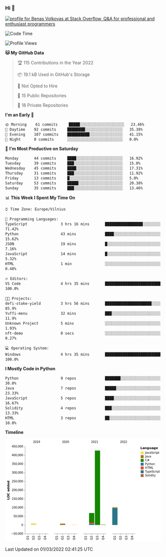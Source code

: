 ### Hi 👋
<a href="https://stackoverflow.com/users/14954249/benas-volkovas"><img src="https://stackoverflow.com/users/flair/14954249.png?theme=dark" width="208" height="58" alt="profile for Benas Volkovas at Stack Overflow, Q&amp;A for professional and enthusiast programmers" title="profile for Benas Volkovas at Stack Overflow, Q&amp;A for professional and enthusiast programmers"></a>

<!--START_SECTION:waka-->
![Code Time](http://img.shields.io/badge/Code%20Time-579%20hrs%2054%20mins-blue)

![Profile Views](http://img.shields.io/badge/Profile%20Views-1-blue)

**🐱 My GitHub Data** 

> 🏆 115 Contributions in the Year 2022
 > 
> 📦 19.1 kB Used in GitHub's Storage 
 > 
> 🚫 Not Opted to Hire
 > 
> 📜 15 Public Repositories 
 > 
> 🔑 18 Private Repositories  
 > 
**I'm an Early 🐤** 

```text
🌞 Morning    61 commits     █████░░░░░░░░░░░░░░░░░░░░   23.46% 
🌆 Daytime    92 commits     ████████░░░░░░░░░░░░░░░░░   35.38% 
🌃 Evening    107 commits    ██████████░░░░░░░░░░░░░░░   41.15% 
🌙 Night      0 commits      ░░░░░░░░░░░░░░░░░░░░░░░░░   0.0%

```
📅 **I'm Most Productive on Saturday** 

```text
Monday       44 commits     ████░░░░░░░░░░░░░░░░░░░░░   16.92% 
Tuesday      39 commits     ███░░░░░░░░░░░░░░░░░░░░░░   15.0% 
Wednesday    45 commits     ████░░░░░░░░░░░░░░░░░░░░░   17.31% 
Thursday     31 commits     ███░░░░░░░░░░░░░░░░░░░░░░   11.92% 
Friday       13 commits     █░░░░░░░░░░░░░░░░░░░░░░░░   5.0% 
Saturday     53 commits     █████░░░░░░░░░░░░░░░░░░░░   20.38% 
Sunday       35 commits     ███░░░░░░░░░░░░░░░░░░░░░░   13.46%

```


📊 **This Week I Spent My Time On** 

```text
⌚︎ Time Zone: Europe/Vilnius

💬 Programming Languages: 
TypeScript               3 hrs 16 mins       █████████████████░░░░░░░░   71.42% 
Python                   43 mins             ████░░░░░░░░░░░░░░░░░░░░░   15.62% 
JSON                     19 mins             █░░░░░░░░░░░░░░░░░░░░░░░░   7.16% 
JavaScript               14 mins             █░░░░░░░░░░░░░░░░░░░░░░░░   5.32% 
HTML                     1 min               ░░░░░░░░░░░░░░░░░░░░░░░░░   0.48%

🔥 Editors: 
VS Code                  4 hrs 35 mins       █████████████████████████   100.0%

🐱‍💻 Projects: 
defi-stake-yield         3 hrs 56 mins       █████████████████████░░░░   85.9% 
Yuffi-menu               32 mins             ███░░░░░░░░░░░░░░░░░░░░░░   11.9% 
Unknown Project          5 mins              ░░░░░░░░░░░░░░░░░░░░░░░░░   1.93% 
nft-demo                 0 secs              ░░░░░░░░░░░░░░░░░░░░░░░░░   0.27%

💻 Operating System: 
Windows                  4 hrs 35 mins       █████████████████████████   100.0%

```

**I Mostly Code in Python** 

```text
Python                   9 repos             ███████░░░░░░░░░░░░░░░░░░   30.0% 
Java                     7 repos             █████░░░░░░░░░░░░░░░░░░░░   23.33% 
JavaScript               5 repos             ████░░░░░░░░░░░░░░░░░░░░░   16.67% 
Solidity                 4 repos             ███░░░░░░░░░░░░░░░░░░░░░░   13.33% 
HTML                     3 repos             ██░░░░░░░░░░░░░░░░░░░░░░░   10.0%

```


**Timeline**

![Chart not found](https://raw.githubusercontent.com/BenasVolkovas/BenasVolkovas/main/charts/bar_graph.png) 


 Last Updated on 01/03/2022 02:41:25 UTC
<!--END_SECTION:waka-->
